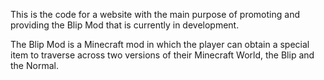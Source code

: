 This is the code for a website with the main purpose of promoting and providing the Blip Mod that is currently in development.

The Blip Mod is a Minecraft mod in which the player can obtain a special item to traverse across two versions of their Minecraft World, the Blip and the Normal.
